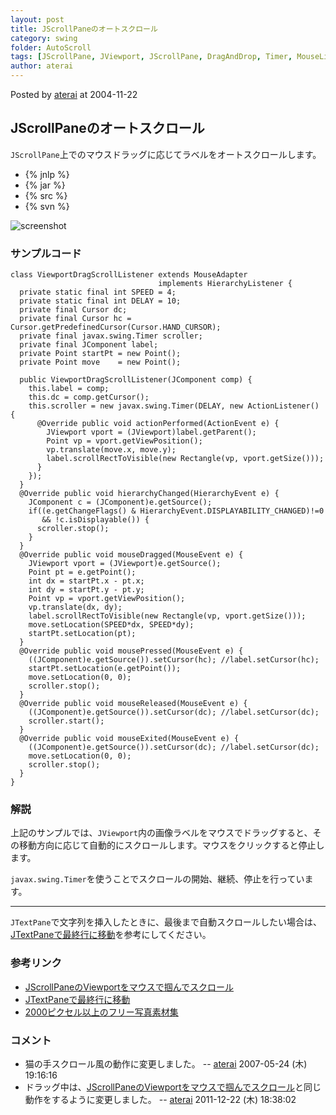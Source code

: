 ```yaml
---
layout: post
title: JScrollPaneのオートスクロール
category: swing
folder: AutoScroll
tags: [JScrollPane, JViewport, JScrollPane, DragAndDrop, Timer, MouseListener, MouseMotionListener]
author: aterai
---
```


Posted by [aterai](http://terai.xrea.jp/aterai.html) at 2004-11-22

## JScrollPaneのオートスクロール
`JScrollPane`上でのマウスドラッグに応じてラベルをオートスクロールします。

- {% jnlp %}
- {% jar %}
- {% src %}
- {% svn %}

<!-- dummy comment line for breaking list -->

![screenshot](http://lh4.ggpht.com/_9Z4BYR88imo/TQTH2GCzRoI/AAAAAAAAAR0/FR7seILhmaM/s800/AutoScroll.png)

### サンプルコード
<pre class="prettyprint"><code>class ViewportDragScrollListener extends MouseAdapter
                                 implements HierarchyListener {
  private static final int SPEED = 4;
  private static final int DELAY = 10;
  private final Cursor dc;
  private final Cursor hc = Cursor.getPredefinedCursor(Cursor.HAND_CURSOR);
  private final javax.swing.Timer scroller;
  private final JComponent label;
  private Point startPt = new Point();
  private Point move    = new Point();

  public ViewportDragScrollListener(JComponent comp) {
    this.label = comp;
    this.dc = comp.getCursor();
    this.scroller = new javax.swing.Timer(DELAY, new ActionListener() {
      @Override public void actionPerformed(ActionEvent e) {
        JViewport vport = (JViewport)label.getParent();
        Point vp = vport.getViewPosition();
        vp.translate(move.x, move.y);
        label.scrollRectToVisible(new Rectangle(vp, vport.getSize()));
      }
    });
  }
  @Override public void hierarchyChanged(HierarchyEvent e) {
    JComponent c = (JComponent)e.getSource();
    if((e.getChangeFlags() &amp; HierarchyEvent.DISPLAYABILITY_CHANGED)!=0
       &amp;&amp; !c.isDisplayable()) {
      scroller.stop();
    }
  }
  @Override public void mouseDragged(MouseEvent e) {
    JViewport vport = (JViewport)e.getSource();
    Point pt = e.getPoint();
    int dx = startPt.x - pt.x;
    int dy = startPt.y - pt.y;
    Point vp = vport.getViewPosition();
    vp.translate(dx, dy);
    label.scrollRectToVisible(new Rectangle(vp, vport.getSize()));
    move.setLocation(SPEED*dx, SPEED*dy);
    startPt.setLocation(pt);
  }
  @Override public void mousePressed(MouseEvent e) {
    ((JComponent)e.getSource()).setCursor(hc); //label.setCursor(hc);
    startPt.setLocation(e.getPoint());
    move.setLocation(0, 0);
    scroller.stop();
  }
  @Override public void mouseReleased(MouseEvent e) {
    ((JComponent)e.getSource()).setCursor(dc); //label.setCursor(dc);
    scroller.start();
  }
  @Override public void mouseExited(MouseEvent e) {
    ((JComponent)e.getSource()).setCursor(dc); //label.setCursor(dc);
    move.setLocation(0, 0);
    scroller.stop();
  }
}
</code></pre>

### 解説
上記のサンプルでは、`JViewport`内の画像ラベルをマウスでドラッグすると、その移動方向に応じて自動的にスクロールします。マウスをクリックすると停止します。

`javax.swing.Timer`を使うことでスクロールの開始、継続、停止を行っています。

- - - -
`JTextPane`で文字列を挿入したときに、最後まで自動スクロールしたい場合は、[JTextPaneで最終行に移動](http://terai.xrea.jp/Swing/CaretPosition.html)を参考にしてください。

### 参考リンク
- [JScrollPaneのViewportをマウスで掴んでスクロール](http://terai.xrea.jp/Swing/HandScroll.html)
- [JTextPaneで最終行に移動](http://terai.xrea.jp/Swing/CaretPosition.html)
- [2000ピクセル以上のフリー写真素材集](http://sozai-free.com/)

<!-- dummy comment line for breaking list -->

### コメント
- 猫の手スクロール風の動作に変更しました。 -- [aterai](http://terai.xrea.jp/aterai.html) 2007-05-24 (木) 19:16:16
- ドラッグ中は、[JScrollPaneのViewportをマウスで掴んでスクロール](http://terai.xrea.jp/Swing/HandScroll.html)と同じ動作をするように変更しました。 -- [aterai](http://terai.xrea.jp/aterai.html) 2011-12-22 (木) 18:38:02

<!-- dummy comment line for breaking list -->

